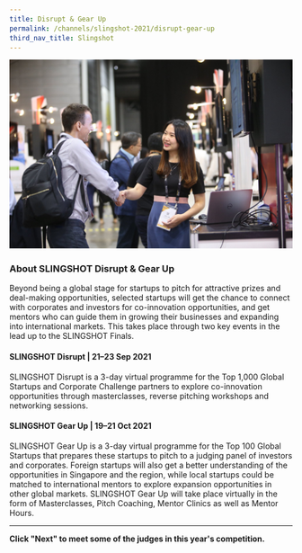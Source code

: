 ```yaml
---
title: Disrupt & Gear Up
permalink: /channels/slingshot-2021/disrupt-gear-up
third_nav_title: Slingshot
---
```

![Alt text for image on Isomer site](/images/Connections%202.jpg)
### About SLINGSHOT Disrupt & Gear Up
Beyond being a global stage for startups to pitch for attractive prizes and deal-making opportunities, selected startups will get the chance to connect with corporates and investors for co-innovation opportunities, and get mentors who can guide them in growing their businesses and expanding into international markets. This takes place through two key events in the lead up to the SLINGSHOT Finals. 

#### SLINGSHOT Disrupt | 21–23 Sep 2021

SLINGSHOT Disrupt is a 3-day virtual programme for the Top 1,000 Global Startups and Corporate Challenge partners to explore co-innovation opportunities through masterclasses, reverse pitching workshops and networking sessions.  

#### SLINGSHOT Gear Up | 19–21 Oct 2021

SLINGSHOT Gear Up is a 3-day virtual programme for the Top 100 Global Startups that prepares these startups to pitch to a judging panel of investors and corporates. Foreign startups will also get a better understanding of the opportunities in Singapore and the region, while local startups could be matched to international mentors to explore expansion opportunities in other global markets. SLINGSHOT Gear Up will take place virtually in the form of Masterclasses, Pitch Coaching, Mentor Clinics as well as Mentor Hours.

***
**Click "Next" to meet some of the judges in this year's competition.**